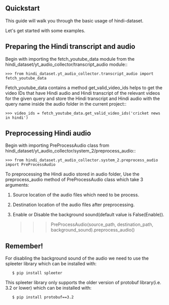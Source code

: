 ## Quickstart

This guide will walk you through the basic usage of hindi-dataset.

Let's get started with some examples.

## Preparing the Hindi transcript and audio

Begin with importing the fetch_youtube_data module from the 
hindi_dataset/yt_audio_collector/transcript_audio module::
    
    >>> from hindi_dataset.yt_audio_collector.transcript_audio import fetch_youtube_data

Fetch_youtube_data contains a method get_valid_video_ids 
helps to get the video IDs that have Hindi audio and Hindi transcript of the
relevant videos for the given query and store the Hindi transcript and Hindi audio
with the query name inside the audio folder in the current project::

    >>> video_ids = fetch_youtube_data.get_valid_video_ids('cricket news in hindi')

## Preprocessing Hindi audio

Begin with importing PreProcessAudio class from hindi_dataset/yt_audio_collector/system_2/preprocess_audio::

    >>> from hindi_dataset.yt_audio_collector.system_2.preprocess_audio import PreProcessAudio

To preprocessing the Hindi audio stored in audio folder, Use the preprocess_audio method of PreProcessAudio class
which take 3 arguments:

1. Source location of the audio files which need to be process.
2. Destination location of the audio files after preprocessing.
3. Enable or Disable the background sound(default value is False(Enable)).

    >>> PreProcessAudio(source_path, destination_path, background_sound).preprocess_audio()

## Remember!

   For disabling the background sound of the audio we need to use the spleeter library
   which can be installed with:

       $ pip install spleeter

   This spleeter library only supports the older version of protobuf library(i.e. 3.2 or lower) which can be installed with:

       $ pip install protobuf==3.2
        





